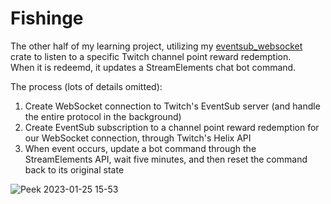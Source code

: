 # Fishinge
The other half of my learning project, utilizing my [eventsub_websocket](https://github.com/Fittiboy/eventsub_websocket) crate to listen to a specific Twitch channel point reward redemption.  
When it is redeemd, it updates a StreamElements chat bot command.  

The process (lots of details omitted):  
1. Create WebSocket connection to Twitch's EventSub server (and handle the entire protocol in the background)
1. Create EventSub subscription to a channel point reward redemption for our WebSocket connection, through Twitch's Helix API
1. When event occurs, update a bot command through the StreamElements API, wait five minutes, and then reset the command back to its original state
  
![Peek 2023-01-25 15-53](https://user-images.githubusercontent.com/28876473/214760201-4c57ba92-1c5e-4fd2-bc66-00c5ec09c4aa.gif)
